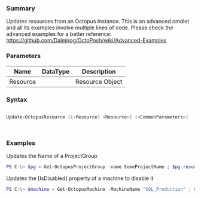 ﻿### Summary
Updates resources from an Octopus Instance. This is an advanced cmdlet and all its examples involve multiple lines of code. Please check the advanced examples for a better reference: https://github.com/Dalmirog/OctoPosh/wiki/Advanced-Examples
### Parameters
| Name | DataType          | Description |
| ------------- | ----------- | ----------- |
| Resource |  |  Resource Object     |

### Syntax
``` powershell

Update-OctopusResource [[-Resource] <Resource>] [<CommonParameters>]




``` 

### Examples
Updates the Name of a ProjectGroup

 ``` powershell 
 PS C:\> $pg = Get-OctopusProjectGroup -name SomeProjectName ; $pg.resource.name = "SomeOtherProjectName" ; Update-OctopusResource -resource $pg.resource
 ``` 

Updates the [IsDisabled] property of a machine to disable it

 ``` powershell 
 PS C:\> $machine = Get-OctopusMachine -MachineName "SQL_Production" ; $machine.resource.isdisabled = $true ; Update-OctopusResource -resource $machine.resource
 ``` 

